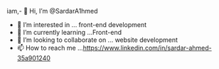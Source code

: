 iam,- 👋 Hi, I’m @SardarA1hmed
- 👀 I’m interested in ... front-end development
- 🌱 I’m currently learning ...Front-end
- 💞️ I’m looking to collaborate on ... website development
- 📫 How to reach me ...https://www.linkedin.com/in/sardar-ahmed-35a901240

<!---
SardarA1hmed/SardarA1hmed is a ✨ special ✨ repository because its `README.md` (this file) appears on your GitHub profile.
You can click the Preview link to take a look at your changes.
--->
